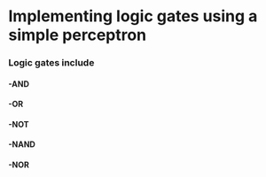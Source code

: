 
# Implementing logic gates using a simple perceptron
### Logic gates include

#### -AND

#### -OR

#### -NOT

#### -NAND

#### -NOR

